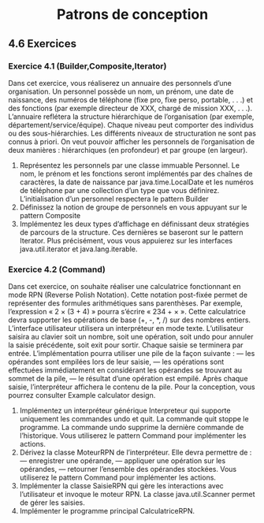 <h1 align=center>Patrons de conception</h1>

## 4.6 Exercices
### Exercice 4.1 (Builder,Composite,Iterator)
Dans cet exercice, vous réaliserez un annuaire des personnels d’une organisation.
Un personnel possède un nom, un prénom, une date de naissance, des numéros de téléphone (fixe pro,
fixe perso, portable, . . .) et des fonctions (par exemple directeur de XXX, chargé de mission XXX, . . .).
L’annuaire reflétera la structure hiérarchique de l’organisation (par exemple, département/service/équipe). Chaque niveau peut comporter des individus ou des sous-hiérarchies. Les différents niveaux de
structuration ne sont pas connus à priori.
On veut pouvoir afficher les personnels de l’organisation de deux manières : hiérarchiques (en profondeur) et par groupe (en largeur).
1. Représentez les personnels par une classe immuable Personnel. Le nom, le prénom et les fonctions
seront implémentés par des chaînes de caractères, la date de naissance par java.time.LocalDate
et les numéros de téléphone par une collection d’un type que vous définirez. L’initialisation d’un
personnel respectera le pattern Builder
2. Définissez la notion de groupe de personnels en vous appuyant sur le pattern Composite
3. Implémentez les deux types d’affichage en définissant deux stratégies de parcours de la structure. Ces
dernières se baseront sur le pattern Iterator. Plus précisément, vous vous appuierez sur les interfaces
java.util.iterator et java.lang.iterable.


### Exercice 4.2 (Command)
Dans cet exercice, on souhaite réaliser une calculatrice fonctionnant en mode RPN (Reverse Polish Notation). Cette notation post-fixée permet de représenter des formules arithmétiques sans parenthèses. Par
exemple, l’expression « 2 × (3 + 4) » pourra s’écrire « 234 + × ».
Cette calculatrice devra supporter les opérations de base (+, -, *, /) sur des nombres entiers.
L’interface utilisateur utilisera un interpréteur en mode texte. L’utilisateur saisira au clavier soit un nombre,
soit une opération, soit undo pour annuler la saisie précédente, soit exit pour sortir. Chaque saisie se
terminera par entrée.
L’implémentation pourra utiliser une pile de la façon suivante :
— les opérandes sont empilées lors de leur saisie,
— les opérations sont effectuées immédiatement en considérant les opérandes se trouvant au sommet
de la pile,
— le résultat d’une opération est empilé.
Après chaque saisie, l’interpréteur affichera le contenu de la pile.
Pour la conception, vous pourrez consulter Example calculator design.
1. Implémentez un interpréteur générique Interpreteur qui supporte uniquement les commandes
undo et quit. La commande quit stoppe le programme. La commande undo supprime la dernière
commande de l’historique. Vous utiliserez le pattern Command pour implémenter les actions.
2. Dérivez la classe MoteurRPN de l’interpréteur. Elle devra permettre de :
— enregistrer une opérande,
— appliquer une opération sur les opérandes,
— retourner l’ensemble des opérandes stockées.
Vous utiliserez le pattern Command pour implémenter les actions.
3. Implémenter la classe SaisieRPN qui gère les interactions avec l’utilisateur et invoque le moteur
RPN. La classe java.util.Scanner permet de gérer les saisies.
4. Implémenter le programme principal CalculatriceRPN.
